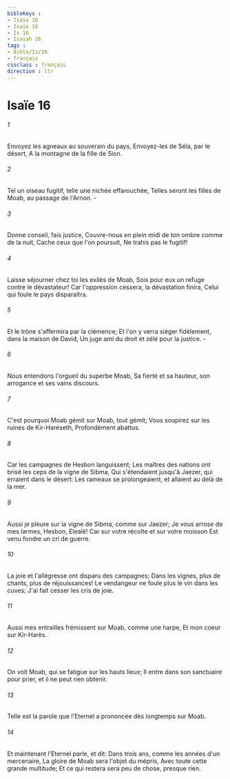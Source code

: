 ```yaml
---
bibleKeys : 
- Isaïe 16
- Isaïe 16
- Is 16
- Isaiah 16
tags : 
- Bible/Is/16
- français
cssclass : français
direction : ltr
---
```


# Isaïe 16

###### 1
Envoyez les agneaux au souverain du pays, Envoyez-les de Séla, par le désert, A la montagne de la fille de Sion.
###### 2
Tel un oiseau fugitif, telle une nichée effarouchée, Telles seront les filles de Moab, au passage de l'Arnon. -
###### 3
Donne conseil, fais justice, Couvre-nous en plein midi de ton ombre comme de la nuit, Cache ceux que l'on poursuit, Ne trahis pas le fugitif!
###### 4
Laisse séjourner chez toi les exilés de Moab, Sois pour eux un refuge contre le dévastateur! Car l'oppression cessera, la dévastation finira, Celui qui foule le pays disparaîtra.
###### 5
Et le trône s'affermira par la clémence; Et l'on y verra siéger fidèlement, dans la maison de David, Un juge ami du droit et zélé pour la justice. -
###### 6
Nous entendons l'orgueil du superbe Moab, Sa fierté et sa hauteur, son arrogance et ses vains discours.
###### 7
C'est pourquoi Moab gémit sur Moab, tout gémit; Vous soupirez sur les ruines de Kir-Haréseth, Profondément abattus.
###### 8
Car les campagnes de Hesbon languissent; Les maîtres des nations ont brisé les ceps de la vigne de Sibma, Qui s'étendaient jusqu'à Jaezer, qui erraient dans le désert: Les rameaux se prolongeaient, et allaient au delà de la mer.
###### 9
Aussi je pleure sur la vigne de Sibma, comme sur Jaezer; Je vous arrose de mes larmes, Hesbon, Elealé! Car sur votre récolte et sur votre moisson Est venu fondre un cri de guerre.
###### 10
La joie et l'allégresse ont disparu des campagnes; Dans les vignes, plus de chants, plus de réjouissances! Le vendangeur ne foule plus le vin dans les cuves; J'ai fait cesser les cris de joie.
###### 11
Aussi mes entrailles frémissent sur Moab, comme une harpe, Et mon coeur sur Kir-Harès.
###### 12
On voit Moab, qui se fatigue sur les hauts lieux; Il entre dans son sanctuaire pour prier, et il ne peut rien obtenir.
###### 13
Telle est la parole que l'Eternel a prononcée dès longtemps sur Moab.
###### 14
Et maintenant l'Eternel parle, et dit: Dans trois ans, comme les années d'un mercenaire, La gloire de Moab sera l'objet du mépris, Avec toute cette grande multitude; Et ce qui restera sera peu de chose, presque rien.
